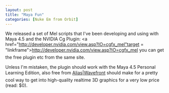 ```yaml
---
layout: post
title: "Maya Fun"
categories: [Nuke Em from Orbit]
---
```

We released a set of Mel scripts that I've been developing and using with Maya 4.5 and the NVIDIA Cg Plugin: <a href="http://developer.nvidia.com/view.asp?IO=cgfx_mel"target = "linkframe">http://developer.nvidia.com/view.asp?IO=cgfx_mel</a> &#151; you can get the free plugin etc from the same site.

Unless I'm mistaken, the plugin should work with the Maya 4.5 Personal Learning Edition, also free from <a href="http://www.aliaswavefront.com" target="linkframe">Alias|Wavefront</a> &#151; should make for a pretty cool way to get into high-quality realtime 3D graphics for a very low price (read: $0).

<!--more-->

